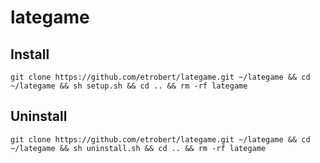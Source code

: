 # lategame

## Install
```
git clone https://github.com/etrobert/lategame.git ~/lategame && cd ~/lategame && sh setup.sh && cd .. && rm -rf lategame
```

## Uninstall
```
git clone https://github.com/etrobert/lategame.git ~/lategame && cd ~/lategame && sh uninstall.sh && cd .. && rm -rf lategame
```
